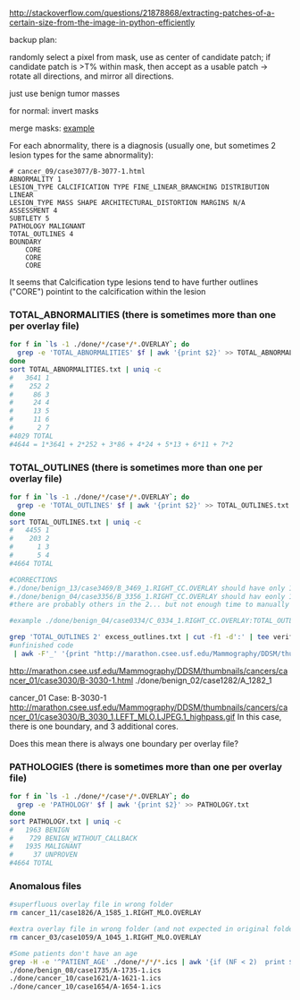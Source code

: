 http://stackoverflow.com/questions/21878868/extracting-patches-of-a-certain-size-from-the-image-in-python-efficiently


backup plan: 

randomly select a pixel from mask, use as center of candidate patch; if candidate patch is >T% within mask, then accept as a usable patch -> rotate all directions, and mirror all directions. 


just use benign tumor masses

for normal:
invert masks

merge masks: [example](http://marathon.csee.usf.edu/Mammography/DDSM/thumbnails/cancers/cancer_04/case1045/A_1045_1.LEFT_CC.LJPEG.1_highpass.gif)



For each abnormality, there is a diagnosis (usually one, but sometimes 2 lesion types for the same abnormality):
```
# cancer_09/case3077/B-3077-1.html
ABNORMALITY 1
LESION_TYPE CALCIFICATION TYPE FINE_LINEAR_BRANCHING DISTRIBUTION LINEAR
LESION_TYPE MASS SHAPE ARCHITECTURAL_DISTORTION MARGINS N/A
ASSESSMENT 4
SUBTLETY 5
PATHOLOGY MALIGNANT
TOTAL_OUTLINES 4
BOUNDARY
	CORE
	CORE
	CORE
```

It seems that Calcification type lesions tend to have further outlines ("CORE") pointint to the calcification within the lesion


### TOTAL_ABNORMALITIES (there is sometimes more than one per overlay file)
```bash
for f in `ls -1 ./done/*/case*/*.OVERLAY`; do 
  grep -e 'TOTAL_ABNORMALITIES' $f | awk '{print $2}' >> TOTAL_ABNORMALITIES.txt
done
sort TOTAL_ABNORMALITIES.txt | uniq -c
#   3641 1
#    252 2
#     86 3
#     24 4
#     13 5
#     11 6
#      2 7
#4029 TOTAL
#4644 = 1*3641 + 2*252 + 3*86 + 4*24 + 5*13 + 6*11 + 7*2
```

### TOTAL_OUTLINES (there is sometimes more than one per overlay file)
```bash
for f in `ls -1 ./done/*/case*/*.OVERLAY`; do 
  grep -e 'TOTAL_OUTLINES' $f | awk '{print $2}' >> TOTAL_OUTLINES.txt
done
sort TOTAL_OUTLINES.txt | uniq -c
#   4455 1
#    203 2
#      1 3
#      5 4
#4664 TOTAL

#CORRECTIONS
#./done/benign_13/case3469/B_3469_1.RIGHT_CC.OVERLAY should have only 1 total outline, not 3
#./done/benign_04/case3356/B_3356_1.RIGHT_CC.OVERLAY should hav eonly 1 total outline, not 2
#there are probably others in the 2... but not enough time to manually correct each. 

#example ./done/benign_04/case0334/C_0334_1.RIGHT_CC.OVERLAY:TOTAL_OUTLINES 2

grep 'TOTAL_OUTLINES 2' excess_outlines.txt | cut -f1 -d':' | tee verify_paths.txt | 
#unfinished code
 | awk -F'_' '{print "http://marathon.csee.usf.edu/Mammography/DDSM/thumbnails/" $1 "s/" $1 "_" $2 "-" $3 "-" $4 ".html"}' > verify2.txt


```

http://marathon.csee.usf.edu/Mammography/DDSM/thumbnails/cancers/cancer_01/case3030/B-3030-1.html
./done/benign_02/case1282/A_1282_1



cancer_01 Case: B-3030-1
http://marathon.csee.usf.edu/Mammography/DDSM/thumbnails/cancers/cancer_01/case3030/B_3030_1.LEFT_MLO.LJPEG.1_highpass.gif
In this case, there is one boundary, and 3 additional cores. 

Does this mean there is always one boundary per overlay file?


### PATHOLOGIES (there is sometimes more than one per overlay file)
```bash
for f in `ls -1 ./done/*/case*/*.OVERLAY`; do 
  grep -e 'PATHOLOGY' $f | awk '{print $2}' >> PATHOLOGY.txt
done
sort PATHOLOGY.txt | uniq -c
#   1963 BENIGN
#    729 BENIGN_WITHOUT_CALLBACK
#   1935 MALIGNANT
#     37 UNPROVEN
#4664 TOTAL
```

### Anomalous files
```bash
#superfluous overlay file in wrong folder
rm cancer_11/case1826/A_1585_1.RIGHT_MLO.OVERLAY

#extra overlay file in wrong folder (and not expected in original folder metadata)
rm cancer_03/case1059/A_1045_1.RIGHT_MLO.OVERLAY

#Some patients don't have an age
grep -H -e '^PATIENT_AGE' ./done/*/*/*.ics | awk '{if (NF < 2)  print $0 }'
./done/benign_08/case1735/A-1735-1.ics
./done/cancer_10/case1621/A-1621-1.ics
./done/cancer_10/case1654/A-1654-1.ics
```


